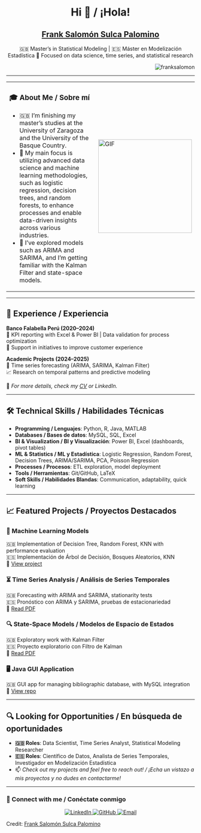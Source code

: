 <h1 align="center">Hi 👋 / ¡Hola!</h1>

<h2 align="center">
  <a href="https://github.com/franksalomon" target="blank">
    Frank Salomón Sulca Palomino
  </a>
</h2>

<p align="center">
  🇬🇧 Master’s in Statistical Modeling | 🇪🇸 Máster en Modelización Estadística  
  🎯 Focused on data science, time series, and statistical research
</p>

<p align="right">
  <img src="https://komarev.com/ghpvc/?username=franksalomon&label=Profile%20views&color=0e75b6&style=flat" alt="franksalomon" />
</p>

---

<table>
  <tr>
    <td>
      <h3>🎓 About Me / Sobre mí</h3>
      <ul>
        <li>🇬🇧 I’m finishing my master’s studies at the University of Zaragoza and the University of the Basque Country.</li>
        <li>🤖 My main focus is utilizing advanced data science and machine learning methodologies, such as logistic regression, decision trees, and random forests, to enhance processes and enable data-driven insights across various industries.</li>
        <li>🎨 I’ve explored models such as ARIMA and SARIMA, and I’m getting familiar with the Kalman Filter and state-space models.</li>
      </ul>
    </td>
    <td width="33%">
      <img align="right" height="250" alt="GIF" src="https://media.giphy.com/media/SWoSkN6DxTszqIKEqv/giphy.gif">
    </td>
  </tr>
</table>

---

## 💼 Experience / Experiencia

**Banco Falabella Perú (2020–2024)**  
📌 KPI reporting with Excel & Power BI | Data validation for process optimization  
📌 Support in initiatives to improve customer experience  

**Academic Projects (2024–2025)**  
🔬 Time series forecasting (ARIMA, SARIMA, Kalman Filter)  
📈 Research on temporal patterns and predictive modeling  

📄 *For more details, check my [CV](#) or LinkedIn.*

---

## 🛠️ Technical Skills / Habilidades Técnicas

- **Programming / Lenguajes**: Python, R, Java, MATLAB  
- **Databases / Bases de datos**: MySQL, SQL, Excel  
- **BI & Visualization / BI y Visualización**: Power BI, Excel (dashboards, pivot tables)  
- **ML & Statistics / ML y Estadística**: Logistic Regression, Random Forest, Decision Trees, ARIMA/SARIMA, PCA, Poisson Regression  
- **Processes / Procesos**: ETL exploration, model deployment  
- **Tools / Herramientas**: Git/GitHub, LaTeX  
- **Soft Skills / Habilidades Blandas**: Communication, adaptability, quick learning  

---

## 📈 Featured Projects / Proyectos Destacados

### 🧠 Machine Learning Models  
🇬🇧 Implementation of Decision Tree, Random Forest, KNN with performance evaluation  
🇪🇸 Implementación de Árbol de Decisión, Bosques Aleatorios, KNN  
🔗 [View project](https://franksalomon.github.io/Machine-Learning-Models/)

### ⏳ Time Series Analysis / Análisis de Series Temporales  
🇬🇧 Forecasting with ARIMA and SARIMA, stationarity tests  
🇪🇸 Pronóstico con ARIMA y SARIMA, pruebas de estacionariedad  
🔗 [Read PDF](https://github.com/franksalomon/time-series/blob/main/Series_Temporales_Bloque1.pdf)

### 🔍 State-Space Models / Modelos de Espacio de Estados  
🇬🇧 Exploratory work with Kalman Filter  
🇪🇸 Proyecto exploratorio con Filtro de Kalman  
🔗 [Read PDF](https://github.com/franksalomon/Structural-Time-Series-Models/blob/main/MEST_Bloque_2.pdf)

### 🖥️ Java GUI Application  
🇬🇧 GUI app for managing bibliographic database, with MySQL integration  
🔗 [View repo](https://github.com/franksalomon/mi-proyecto-java)

---

## 🔍 Looking for Opportunities / En búsqueda de oportunidades

- **🇬🇧 Roles**: Data Scientist, Time Series Analyst, Statistical Modeling Researcher  
- **🇪🇸 Roles**: Científico de Datos, Analista de Series Temporales, Investigador en Modelización Estadística  
- 📫 *Check out my projects and feel free to reach out! / ¡Echa un vistazo a mis proyectos y no dudes en contactarme!*

---

### 🔗 Connect with me / Conéctate conmigo

<p align="center">
  <a href="https://linkedin.com/in/frank-salomon-8251a51a8/" target="blank">
    <img src="https://img.icons8.com/doodle/40/000000/linkedin--v2.png" alt="LinkedIn"/>
  </a>
  <a href="https://github.com/franksalomon" target="blank">
    <img src="https://img.icons8.com/doodle/40/000000/github--v1.png" alt="GitHub"/>
  </a>
  <a href="mailto:salomo.ssp.96@gmail.com" target="blank">
    <img src="https://img.icons8.com/doodle/40/000000/gmail-new.png" alt="Email"/>
  </a>
</p>


Credit: [Frank Salomón Sulca Palomino](https://github.com/franksalomon)
